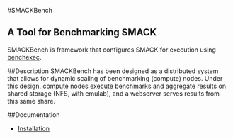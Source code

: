 #SMACKBench
## A Tool for Benchmarking SMACK

SMACKBench is framework that configures SMACK for execution using 
[benchexec](https://github.com/sosy-lab/benchexec).

##Description
SMACKBench has been designed as a distributed system that allows for dynamic
scaling of benchmarking (compute) nodes.  Under this design, compute nodes 
execute benchmarks and aggregate results on shared storage (NFS, with emulab),
and a webserver serves results from this same share.

##Documentation
- [Installation](doc/SMACKBenchInstallation.md)

